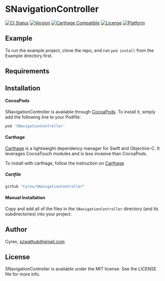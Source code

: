 # SNavigationController

[![CI Status](http://img.shields.io/travis/Cyrex/SNavigationController.svg?style=flat)](https://travis-ci.org/Cyrex/SNavigationController)
[![Version](https://img.shields.io/cocoapods/v/SNavigationController.svg?style=flat)](http://cocoapods.org/pods/SNavigationController)
[![Carthage Compatible](https://img.shields.io/badge/Carthage-compatible-4BC51D.svg?style=flat)](https://github.com/Cyrex/SNavigationController)
[![License](https://img.shields.io/cocoapods/l/SNavigationController.svg?style=flat)](http://cocoapods.org/pods/SNavigationController)
[![Platform](https://img.shields.io/cocoapods/p/SNavigationController.svg?style=flat)](http://cocoapods.org/pods/SNavigationController)

## Example

To run the example project, clone the repo, and run `pod install` from the Example directory first.

## Requirements

## Installation
#### CocoaPods
SNavigationController is available through [CocoaPods](http://cocoapods.org). To install it, simply add the following line to your Podfile:

```ruby
pod 'SNavigationController'
```

#### Carthage
[Carthage](https://github.com/Carthage/Carthage) is a lightweight dependency manager for Swift and Objective-C. It leverages CocoaTouch modules and is less invasive than CocoaPods.

To install with carthage, follow the instruction on [Carthage](https://github.com/Carthage/Carthage)

##### Cartfile
```ruby
github "Cyrex/SNavigationController"
```

#### Manual Installation
Copy and add all of the files in the `SNavigationController` directory (and its subdirectories) into your project.

## Author

Cyrex, szwathub@gmail.com

## License

SNavigationController is available under the MIT license. See the LICENSE file for more info.
